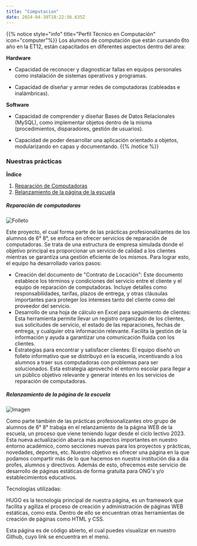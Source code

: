 ```yaml
---
title: "Computacion"
date: 2024-04-30T18:22:56.635Z
---
```

{{% notice style="info" title="Perfil Técnico en Computación" icon="computer"%}}
Los alumnos de computación que están cursando 6to año en la ET12, están capacitados en diferentes aspectos dentro del area:

**Hardware**
- Capacidad de reconocer y diagnosticar fallas en equipos personales como instalación de sistemas operativos y programas.

- Capacidad de diseñar y armar redes de computadoras (cableadas e inalámbricas).

**Software**
- Capacidad de comprender y diseñar Bases de Datos Relacionales (MySQL), como implementar objetos dentro de la misma (procedimientos, disparadores, gestión de usuarios).

- Capacidad de poder desarrollar una aplicación orientado a objetos, modularizando en capas y documentando.
{{% /notice %}}


### Nuestras prácticas
**Índice**   
1. [Reparación de Computadoras](#idReparacionPC)
2. [Relanzamiento de la página de la escuela](#idRelanzamiento)

##### Reparación de computadoras<a name="idReparacionPC"></a>
![Folleto](/imgs/folletoRC.png?height=500px)

Este proyecto, el cual forma parte de las prácticas profesionalizantes de los alumnos de 6° 8°, se enfoca en ofrecer servicios de reparación de computadoras. Se trata de una estructura de empresa simulada donde el objetivo principal es proporcionar un servicio de calidad a los clientes mientras se garantiza una gestión eficiente de los mismos. Para lograr esto, el equipo ha desarrollado varios pasos:
- Creación del documento de "Contrato de Locación": Este documento establece los términos y condiciones del servicio entre el cliente y el equipo de reparación de computadoras. Incluye detalles como responsabilidades, tarifas, plazos de entrega, y otras cláusulas importantes para proteger los intereses tanto del cliente como del proveedor del servicio.
- Desarrollo de una hoja de cálculo en Excel para seguimiento de clientes: Esta herramienta permite llevar un registro organizado de los clientes, sus solicitudes de servicio, el estado de las reparaciones, fechas de entrega, y cualquier otra información relevante. Facilita la gestión de la información y ayuda a garantizar una comunicación fluida con los clientes.
- Estrategias para encontrar y satisfacer clientes: El equipo diseñó un folleto informativo que se distribuyó en la escuela, incentivando a los alumnos a traer sus computadoras con problemas para ser solucionados. Esta estrategia aprovechó el entorno escolar para llegar a un público objetivo relevante y generar interés en los servicios de reparación de computadoras. 

##### Relanzamiento de la página de la escuela<a name="idRelanzamiento"></a>
![Imagen](/imgs/Relanzamiento.jpg?height=35vw)

Como parte también de las prácticas profesionalizantes otro grupo de alumnos de 6° 8° trabaja en el relanzamiento de la página WEB de la escuela, un proceso que viene teniendo lugar desde el ciclo lectivo 2023. Esta nueva actualización abarca más aspectos importantes en nuestro entorno académico, como secciones nuevas para los proyectos y prácticas, novedades, deportes, etc. Nuestro objetivo es ofrecer una página en la que podamos compartir más de lo que hacemos en nuestra institución dia a dia profes, alumnos y directivos. 
Además de esto, ofrecemos este servicio de desarrollo de páginas estáticas de forma gratuita para ONG's y/o establecimientos educativos. 

Tecnologías utilizadas:

HUGO es la tecnología principal de nuestra página, es un framework que facilita y agiliza el proceso de creación y administración de páginas WEB estáticas, como esta. Dentro de ello se encuentran otras herramientas de creación de páginas como HTML y CSS. 

Esta página es de código abierto, el cual puedes visualizar en nuestro Github, cuyo link se encuentra en el menú.

